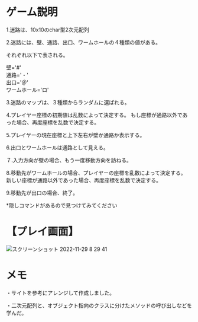 # ゲーム説明

1.迷路は、10x10のchar型2次元配列


2.迷路には、壁、通路、出口、ワームホールの４種類の値がある。

  それぞれ以下で表される。
  
   壁='#'   
   通路='・'  
   出口='＠'   
   ワームホール='ロ' 
   
   
3.迷路のマップは、３種類からランダムに選ばれる。
     
     
4.プレイヤー座標の初期値は乱数によって決定する。
  もし座標が通路以外であった場合、再度座標を乱数で決定する。
  
  
5.プレイヤーの現在座標と上下左右が壁か通路か表示する。


6.出口とワームホールは通路として見える。


７.入力方向が壁の場合、もう一度移動方向を訪ねる。


8.移動先がワームホールの場合、プレイヤーの座標を乱数によって決定する。
  新しい座標が通路以外であった場合、再度座標を乱数で決定する。
  
  
9.移動先が出口の場合、終了。

*隠しコマンドがあるので見つけてみてください

# 【プレイ画面】
![スクリーンショット 2022-11-29 8 29 41](https://user-images.githubusercontent.com/112692236/204402526-b4b4b08d-2890-48cf-8d23-528d4092a6ab.png)


# メモ
・サイトを参考にアレンジして作成しました。

・二次元配列と、オブジェクト指向のクラスに分けたメソッドの呼び出しなどを学んだ。

